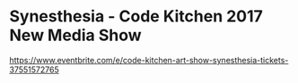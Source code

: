 # Synesthesia - Code Kitchen 2017 New Media Show

https://www.eventbrite.com/e/code-kitchen-art-show-synesthesia-tickets-37551572765
